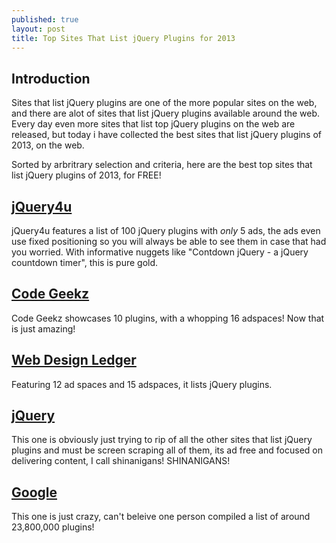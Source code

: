 ```yaml
---
published: true
layout: post
title: Top Sites That List jQuery Plugins for 2013
---
```


## Introduction
Sites that list jQuery plugins are one of the more popular sites on the web, and there are alot of sites that list jQuery plugins available around the web. Every day even more sites that list top jQuery plugins on the web are released, but today i have collected the best sites that list jQuery plugins of 2013, on the web.

Sorted by arbritrary selection and criteria,
here are the best top sites that list jQuery plugins of 2013, for FREE!

## [jQuery4u](http://www.jquery4u.com/plugins/top-100-jquery-plugins-year-2013-part-15/)
jQuery4u features a list of 100 jQuery plugins with *only* 5 ads, the ads even use fixed positioning so you will always be able to see them in case that had you worried.
With informative nuggets like "Contdown jQuery - a jQuery countdown timer", this is pure gold.

## [Code Geekz](http://codegeekz.com/10-best-jquery-plugins-for-december-2013/)
Code Geekz showcases 10 plugins, with a whopping 16 adspaces! Now that is just amazing!

## [Web Design Ledger](http://webdesignledger.com/tools/best-jquery-plugins-of-2013)
Featuring 12 ad spaces and 15 adspaces, it lists jQuery plugins.

## [jQuery](https://plugins.jquery.com/)
This one is obviously just trying to rip of all the other sites that list jQuery plugins and must be screen scraping all of them, its ad free and focused on delivering content, I call shinanigans! SHINANIGANS!

## [Google](https://www.google.com.ph/?q=jQuery+Plugin)
This one is just crazy, can't beleive one person compiled a list of around 23,800,000 plugins!